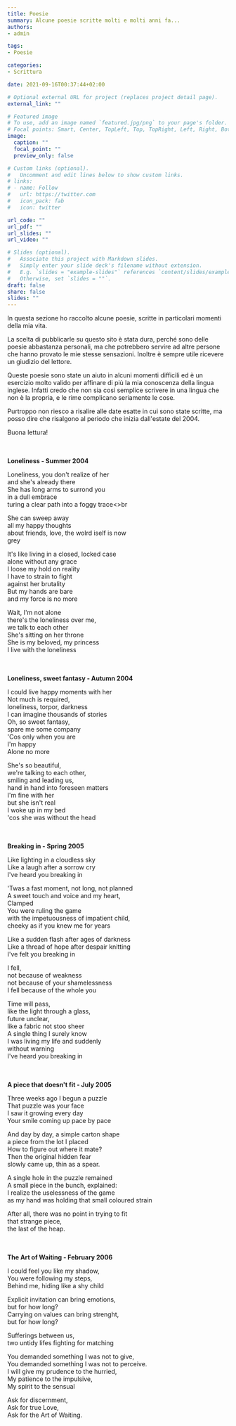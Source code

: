 ```yaml
---
title: Poesie
summary: Alcune poesie scritte molti e molti anni fa...
authors:
- admin

tags:
- Poesie

categories:
- Scrittura

date: 2021-09-16T00:37:44+02:00

# Optional external URL for project (replaces project detail page).
external_link: ""

# Featured image
# To use, add an image named `featured.jpg/png` to your page's folder.
# Focal points: Smart, Center, TopLeft, Top, TopRight, Left, Right, BottomLeft, Bottom, BottomRight.
image:
  caption: ""
  focal_point: ""
  preview_only: false

# Custom links (optional).
#   Uncomment and edit lines below to show custom links.
# links:
# - name: Follow
#   url: https://twitter.com
#   icon_pack: fab
#   icon: twitter

url_code: ""
url_pdf: ""
url_slides: ""
url_video: ""

# Slides (optional).
#   Associate this project with Markdown slides.
#   Simply enter your slide deck's filename without extension.
#   E.g. `slides = "example-slides"` references `content/slides/example-slides.md`.
#   Otherwise, set `slides = ""`.
draft: false
share: false
slides: ""
---
```


In questa sezione ho raccolto alcune poesie, scritte in particolari momenti della mia vita.

La scelta di pubblicarle su questo sito è stata dura, perché sono delle poesie abbastanza personali,
ma che potrebbero servire ad altre persone che hanno provato le mie stesse sensazioni.
Inoltre è sempre utile ricevere un giudizio del lettore.

Queste poesie sono state un aiuto in alcuni momenti difficili ed è un esercizio
molto valido per affinare di più la mia conoscenza della lingua inglese.
Infatti credo che non sia così semplice scrivere in una lingua che non è la propria, e le rime complicano seriamente le cose.

Purtroppo non riesco a risalire alle date esatte in cui sono state scritte, ma posso dire che risalgono al periodo che inizia dall'estate del 2004.

Buona lettura!

<br/><br/>
**Loneliness - Summer 2004**

Loneliness, you don't realize of her<br>
and she's already there<br>
She has long arms to surrond you<br>
in a dull embrace<br>
turing a clear path into a foggy trace<>br

She can sweep away<br>
all my happy thoughts<br>
about friends, love, the wolrd iself is now<br>
grey<br>

It's like living in a closed, locked case<br>
alone without any grace<br>
I loose my hold on reality<br>
I have to strain to fight<br>
against her brutality<br>
But my hands are bare<br>
and my force is no more<br>

Wait, I'm not alone<br>
there's the loneliness over me,<br>
we talk to each other<br>
She's sitting on her throne<br>
She is my beloved, my princess<br>
I live with the loneliness<br>

<br/><br/>
**Loneliness, sweet fantasy - Autumn 2004**

I could live happy moments with her<br>
Not much is required,<br>
loneliness, torpor, darkness<br>
I can imagine thousands of stories<br>
Oh, so sweet fantasy,<br>
spare me some company<br>
'Cos only when you are<br>
I'm happy<br>
Alone no more<br>

She's so beautiful,<br>
we're talking to each other,<br>
smiling and leading us,<br>
hand in hand into foreseen matters<br>
I'm fine with her<br>
but she isn't real<br>
I woke up in my bed<br>
'cos she was without the head<br>

<br/><br/>
**Breaking in - Spring 2005**

Like lighting in a cloudless sky<br>
Like a laugh after a sorrow cry<br>
I've heard you breaking in<br>

'Twas a fast moment, not long, not planned<br>
A sweet touch and voice and my heart,<br>
Clamped<br>
You were ruling the game<br>
with the impetuousness of impatient child,<br>
cheeky as if you knew me for years<br>

Like a sudden flash after ages of darkness<br>
Like a thread of hope after despair knitting<br>
I've felt you breaking in<br>

I fell,<br>
not because of weakness<br>
not because of your shamelessness<br>
I fell because of the whole you<br>

Time will pass,<br>
like the light through a glass,<br>
future unclear,<br>
like a fabric not stoo sheer<br>
A single thing I surely know<br>
I was living my life and suddenly<br>
without warning<br>
I've heard you breaking in<br>


<br/><br/>
**A piece that doesn't fit - July 2005**

Three weeks ago I begun a puzzle<br>
That puzzle was your face<br>
I saw it growing every day<br>
Your smile coming up pace by pace<br>

And day by day, a simple carton shape<br>
a piece from the lot I placed<br>
How to figure out where it mate?<br>
Then the original hidden fear<br>
slowly came up, thin as a spear.<br>

A single hole in the puzzle remained<br>
A small piece in the bunch, explained:<br>
I realize the uselessness of the game<br>
as my hand was holding that small coloured strain<br>

After all, there was no point in trying to fit<br>
that strange piece,<br>
the last of the heap.<br>

<br/><br/>
**The Art of Waiting - February 2006**

I could feel you like my shadow,<br>
You were following my steps,<br>
Behind me, hiding like a shy child<br>

Explicit invitation can bring emotions,<br>
but for how long?<br>
Carrying on values can bring strenght,<br>
but for how long?<br>

Sufferings between us,<br>
two untidy lifes fighting for matching<br>

You demanded something I was not to give,<br>
You demanded something I was not to perceive.<br>
I will give my prudence to the hurried,<br>
My patience to the impulsive,<br>
My spirit to the sensual<br>

Ask for discernment,<br>
Ask for true Love,<br>
Ask for the Art of Waiting.<br>
